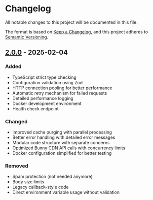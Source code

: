 # Changelog

All notable changes to this project will be documented in this file.

The format is based on [Keep a Changelog](https://keepachangelog.com/en/1.1.0/),
and this project adheres to [Semantic Versioning](https://semver.org/spec/v2.0.0.html).

## [2.0.0] - 2025-02-04

### Added
- TypeScript strict type checking
- Configuration validation using Zod
- HTTP connection pooling for better performance
- Automatic retry mechanism for failed requests
- Detailed performance logging
- Docker development environment
- Health check endpoint

### Changed
- Improved cache purging with parallel processing
- Better error handling with detailed error messages
- Modular code structure with separate concerns
- Optimized Bunny CDN API calls with concurrency limits
- Docker configuration simplified for better testing

### Removed
- Spam protection (not needed anymore)
- Body size limits
- Legacy callback-style code
- Direct environment variable usage without validation

[2.0.0]: https://github.com/magicpages/ghost-bunnycdn-perma-cache-purger/releases/tag/v2.0.0